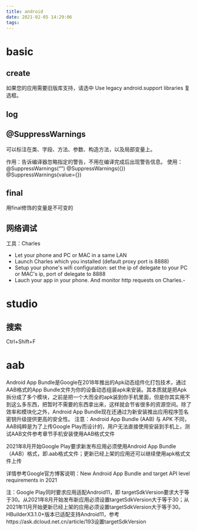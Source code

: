 ```yaml
---
title: android
date: 2021-02-05 14:29:06
tags:
---
```


# basic
## create
如果您的应用需要旧版库支持，请选中 Use legacy android.support libraries 复选框。

## log


## @SuppressWarnings
可以标注在类、字段、方法、参数、构造方法，以及局部变量上。

作用：告诉编译器忽略指定的警告，不用在编译完成后出现警告信息。
使用：
  @SuppressWarnings(“”)
  @SuppressWarnings({})
  @SuppressWarnings(value={})

## final
用final修饰的变量是不可变的

## 网络调试
工具：Charles
- Let your phone and PC or MAC in a same LAN
- Launch Charles which you installed (default proxy port is 8888)
- Setup your phone's wifi configuration: set the ip of delegate to your PC or MAC's ip, port of delegate to 8888
- Lauch your app in your phone. And monitor http requests on Charles.- 

# studio
## 搜索
Ctrl+Shift+F

# aab
Android App Bundle是Google在2018年推出的Apk动态组件化打包技术，通过AAB格式的App Bundle文件为你的设备动态组装apk来安装。其本质就是把Apk拆分成了多个模块，之前是把一个大而全的apk装到你手机里面，但是你其实用不到这么多东西，把暂时不需要的东西拿出来，这样就会节省很多的资源空间。除了效率和模块化之外，Android App Bundle现在还通过为新安装推出应用程序签名密钥升级提供更高的安全性。
注意：Android App Bundle (AAB) 与 APK 不同，AAB纯粹是为了上传Google Play而设计的，用户无法直接使用安装到手机上，测试AAB文件参考章节手机安装使用AAB格式文件

2021年8月开始Google Play要求新发布应用必须使用Android App Bundle（AAB）格式，即.aab格式文件；更新已经上架的应用还可以继续使用apk格式文件上传

详情参考Google官方博客说明：New Android App Bundle and target API level requirements in 2021

注：Google Play同时要求应用适配Android11，即 targetSdkVersion要求大于等于30。从2021年8月开始发布新应用必须设置targetSdkVersion大于等于30；从2021年11月开始更新已经上架的应用必须设置targetSdkVersion大于等于30。
HBuilderX3.1.0+版本已适配支持Android11，参考https://ask.dcloud.net.cn/article/193设置targetSdkVersion

